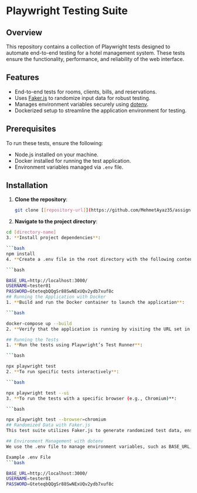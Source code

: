 # Playwright Testing Suite

## Overview
This repository contains a collection of Playwright tests designed to automate end-to-end testing for a hotel management system. These tests ensure the functionality, performance, and reliability of the web interface.

## Features
- End-to-end tests for rooms, clients, bills, and reservations.
- Uses [Faker.js](https://www.npmjs.com/package/@faker-js/faker) to randomize input data for robust testing.
- Manages environment variables securely using [dotenv](https://www.npmjs.com/package/dotenv).
- Dockerized setup to streamline the application environment for testing.

## Prerequisites
To run these tests, ensure the following:
- Node.js installed on your machine.
- Docker installed for running the test application.
- Environment variables managed via `.env` file.

## Installation

1. **Clone the repository**:
   ```bash
   git clone [[repository-url]](https://github.com/MehmetAyaz35/assignment01-MehmetAyaz.git)
2. **Navigate to the project directory**:

```bash
cd [directory-name]
3. **Install project dependencies**:

```bash
npm install
4. **Create a .env file in the root directory with the following content**:

```bash

BASE_URL=http://localhost:3000/
USERNAME=tester01
PASSWORD=GteteqbQQgSr88SwNExUQv2ydb7xuf8c
## Running the Application with Docker
1. **Build and run the Docker container to launch the application**:

```bash

docker-compose up --build
2. **Verify that the application is running by visiting the URL set in your .env file (e.g., http://localhost:3000/).**

## Running the Tests
1. **Run the tests using Playwright’s Test Runner**:

```bash

npx playwright test
2. **To run specific tests interactively**:

```bash

npx playwright test --ui
3. **To run the tests with a specific browser (e.g., Chromium)**:

```bash

npx playwright test --browser=chromium
## Randomized Data with Faker.js
This test suite utilizes Faker.js to generate randomized test data, ensuring the robustness and variability of test cases. For example, client names, emails, and telephone numbers are all randomly generated.

## Environment Management with dotenv
We use the .env file to manage environment variables, such as BASE_URL, USERNAME, and PASSWORD. Ensure you define your environment variables correctly before running the tests.

Example .env File
```bash

BASE_URL=http://localhost:3000/
USERNAME=tester01
PASSWORD=GteteqbQQgSr88SwNExUQv2ydb7xuf8c
